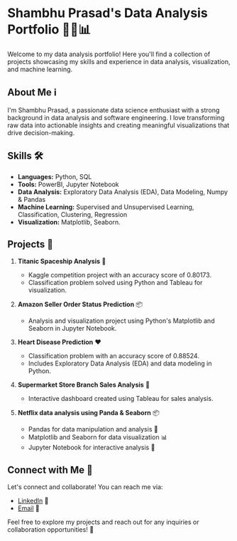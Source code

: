 # Shambhu Prasad's Data Analysis Portfolio 👨‍💼📊

Welcome to my data analysis portfolio! Here you'll find a collection of projects showcasing my skills and experience in data analysis, visualization, and machine learning.

## About Me ℹ️

I'm Shambhu Prasad, a passionate data science enthusiast with a strong background in data analysis and software engineering. I love transforming raw data into actionable insights and creating meaningful visualizations that drive decision-making.

## Skills 🛠️

- **Languages:** Python, SQL
- **Tools:** PowerBI, Jupyter Notebook
- **Data Analysis:** Exploratory Data Analysis (EDA), Data Modeling, Numpy & Pandas
- **Machine Learning:** Supervised and Unsupervised Learning, Classification, Clustering, Regression
- **Visualization:** Matplotlib, Seaborn.

## Projects 📂

1. **Titanic Spaceship Analysis** 🚢
   - Kaggle competition project with an accuracy score of 0.80173.
   - Classification problem solved using Python and Tableau for visualization.

2. **Amazon Seller Order Status Prediction** 📦
   - Analysis and visualization project using Python's Matplotlib and Seaborn in Jupyter Notebook.

3. **Heart Disease Prediction** ❤️
   - Classification problem with an accuracy score of 0.88524.
   - Includes Exploratory Data Analysis (EDA) and data modeling in Python.

4. **Supermarket Store Branch Sales Analysis** 🛒
   - Interactive dashboard created using Tableau for sales analysis.
  
5. **Netflix data analysis using Panda & Seaborn** 📦
   - Pandas for data manipulation and analysis 🐼
   - Matplotlib and Seaborn for data visualization 📊
   - Jupyter Notebook for interactive analysis 📓


## Connect with Me 🤝

Let's connect and collaborate! You can reach me via:
- [LinkedIn](https://www.linkedin.com/in/shambhuprasad01) 🔗
- [Email](mailto:shambhuprasad0198@gmail.com) 📧

Feel free to explore my projects and reach out for any inquiries or collaboration opportunities! 🚀
